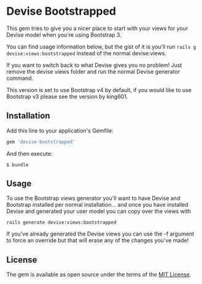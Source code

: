 # Devise Bootstrapped

This gem tries to give you a nicer place to start with your views for your Devise model when you're using Bootstrap 3.

You can find usage information below, but the gist of it is you'll run `rails g devise:views:bootstrapped` instead of the normal devise:views.

If you want to switch back to what Devise gives you no problem! Just remove the devise views folder and run the normal Devise generator command.

This version is set to use Bootstrap v4 by default, if you would like to use Bootstrap v3 please see the version by king601.

## Installation

Add this line to your application's Gemfile:

```ruby
gem 'devise-bootstrapped'
```

And then execute:

    $ bundle


## Usage

To use the Bootstrap views generator you'll want to have Devise and Bootstrap installed per normal installation... and once you have installed Devise and generated your user model you can copy over the views with

`rails generate devise:views:bootstrapped`

If you've already generated the Devise views you can use the -f argument to force an override but that will erase any of the changes you've made!

## License

The gem is available as open source under the terms of the [MIT License](http://opensource.org/licenses/MIT).
